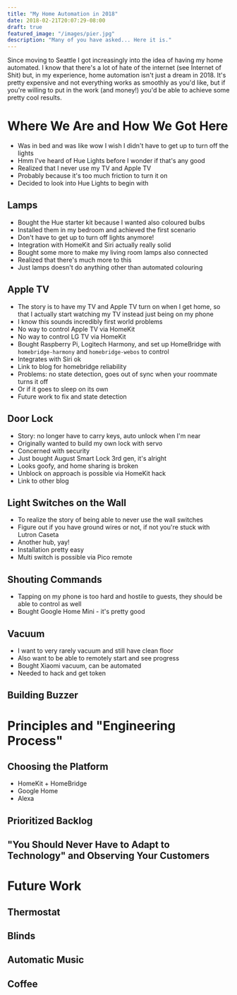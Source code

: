 ```yaml
---
title: "My Home Automation in 2018"
date: 2018-02-21T20:07:29-08:00
draft: true
featured_image: "/images/pier.jpg"
description: "Many of you have asked... Here it is."
---
```


Since moving to Seattle I got increasingly into the idea of having my home automated. I know that there's a lot of hate of the internet (see Internet of Shit) but, in my experience, home automation isn't just a dream in 2018. It's pretty expensive and not everything works as smoothly as you'd like, but if you're willing to put in the work (and money!) you'd be able to achieve some pretty cool results.

# Where We Are and How We Got Here

- Was in bed and was like wow I wish I didn't have to get up to turn off the lights
- Hmm I've heard of Hue Lights before I wonder if that's any good
- Realized that I never use my TV and Apple TV
- Probably because it's too much friction to turn it on
- Decided to look into Hue Lights to begin with

## Lamps

- Bought the Hue starter kit because I wanted also coloured bulbs
- Installed them in my bedroom and achieved the first scenario
- Don't have to get up to turn off lights anymore!
- Integration with HomeKit and Siri actually really solid
- Bought some more to make my living room lamps also connected
- Realized that there's much more to this
- Just lamps doesn't do anything other than automated colouring

## Apple TV

- The story is to have my TV and Apple TV turn on when I get home, so that I actually start watching my TV instead just being on my phone
- I know this sounds incredibly first world problems
- No way to control Apple TV via HomeKit
- No way to control LG TV via HomeKit
- Bought Raspberry Pi, Logitech Harmony, and set up HomeBridge with `homebridge-harmony` and `homebridge-webos` to control
- Integrates with Siri ok
- Link to blog for homebridge reliability
- Problems: no state detection, goes out of sync when your roommate turns it off
- Or if it goes to sleep on its own
- Future work to fix and state detection

## Door Lock

- Story: no longer have to carry keys, auto unlock when I'm near
- Originally wanted to build my own lock with servo
- Concerned with security
- Just bought August Smart Lock 3rd gen, it's alright
- Looks goofy, and home sharing is broken
- Unblock on approach is possible via HomeKit hack
- Link to other blog

## Light Switches on the Wall

- To realize the story of being able to never use the wall switches
- Figure out if you have ground wires or not, if not you're stuck with Lutron Caseta
- Another hub, yay!
- Installation pretty easy
- Multi switch is possible via Pico remote

## Shouting Commands

- Tapping on my phone is too hard and hostile to guests, they should be able to control as well
- Bought Google Home Mini - it's pretty good

## Vacuum

- I want to very rarely vacuum and still have clean floor
- Also want to be able to remotely start and see progress
- Bought Xiaomi vacuum, can be automated
- Needed to hack and get token

## Building Buzzer

# Principles and "Engineering Process"

## Choosing the Platform

- HomeKit + HomeBridge
- Google Home
- Alexa

## Prioritized Backlog

## "You Should Never Have to Adapt to Technology" and Observing Your Customers

# Future Work

## Thermostat

## Blinds

## Automatic Music

## Coffee

